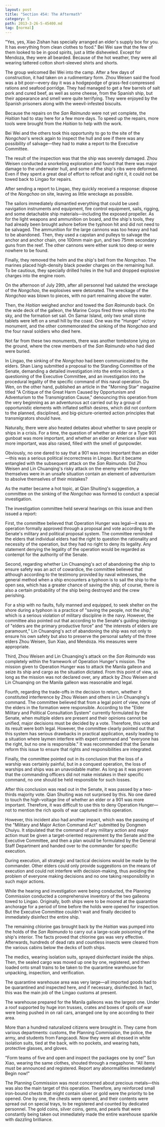 ```yaml
---
layout: post
title: "Section 454: The Aftermath"
category: 5
path: 2013-3-26-5-45400.md
tag: [normal]
---
```


"Yes, yes, Xiao Zishan has specially arranged an elder's supply box for you. It has everything from clean clothes to food." Bei Wei saw that the few of them looked to be in good spirits, just a little disheveled. Except for Mendoza, they were all bearded. Because of the hot weather, they were all wearing tattered cotton short-sleeved shirts and shorts.

The group welcomed Bei Wei into the camp. After a few days of construction, it had taken on a rudimentary form. Zhou Weisen said the food was a bit poor—every day it was a hodgepodge of grass-fed compressed rations and seafood porridge. They had managed to get a few barrels of salt pork and cured beef, as well as some cheese, from the Spanish ship, but their appearance and smell were quite terrifying. They were enjoyed by the Spanish prisoners along with the weevil-infested biscuits.

Because the repairs on the *San Raimundo* were not yet complete, the *Haitian* had to stay here for a few more days. To speed up the repairs, more tools were brought from the *Haitian* to help with the work.

Bei Wei and the others took this opportunity to go to the site of the *Nongchao*'s wreck again to inspect the hull and see if there was any possibility of salvage—they had to make a report to the Executive Committee.

The result of the inspection was that the ship was severely damaged. Zhou Weisen conducted a snorkeling exploration and found that there was major damage to the underwater hull, and some of the ship's ribs were deformed. Even if they spent a great deal of effort to refloat and right it, it could not be towed back to Lingao for repairs.

After sending a report to Lingao, they quickly received a response: dispose of the *Nongchao* on site, leaving as little wreckage as possible.

The sailors immediately dismantled everything that could be used: navigation instruments and equipment, fire control equipment, sails, rigging, and some detachable ship materials—including the exposed propeller. As for the light weapons and ammunition on board, and the ship's tools, they had already been brought ashore before the typhoon hit and did not need to be salvaged. The ammunition for the large cannons was too heavy and had to be abandoned. Then, they used a capstan and pulleys to salvage the anchor and anchor chain, one 100mm main gun, and two 75mm secondary guns from the reef. The other cannons were either sunk too deep or were nowhere to be found.

Finally, they removed the helm and the ship's bell from the *Nongchao*. The marines placed high-density black powder charges on the remaining hull. To be cautious, they specially drilled holes in the hull and dropped explosive charges into the engine room.

On the afternoon of July 29th, after all personnel had saluted the wreckage of the *Nongchao*, the explosives were detonated. The wreckage of the *Nongchao* was blown to pieces, with no part remaining above the water.

Then, the *Haitian* weighed anchor and towed the *San Raimundo* back. On the wide deck of the galleon, the Marine Corps fired three volleys into the sky, and the formation set sail. On Samar Island, only two small stone tablets were left on a small hill by the coast. One was the "Hunger" victory monument, and the other commemorated the sinking of the *Nongchao* and the four naval soldiers who died here.

Not far from these two monuments, there was another tombstone lying on the ground, where the crew members of the *San Raimundo* who had died were buried.

In Lingao, the sinking of the *Nongchao* had been communicated to the elders. Shan Liang submitted a proposal to the Standing Committee of the Senate, demanding a detailed investigation into the entire incident, a questioning of the Executive Committee, and an investigation into the procedural legality of the specific command of this naval operation. Du Wen, on the other hand, published an article in the "Morning Star" magazine titled "A Critique of the Great Harm Caused by Opportunism and Adventurism to the Transmigration Cause," denouncing this operation from the very beginning as an adventurous act carried out by a group of opportunistic elements with inflated selfish desires, which did not conform to the planned, disciplined, and big-picture-oriented action principles that transmigrators should have.

Naturally, there were also heated debates about whether to save people or ships in a crisis. For a time, the question of whether an elder or a Type 901 gunboat was more important, and whether an elder or American silver was more important, was also raised, filled with the smell of gunpowder.

Obviously, no one dared to say that a 901 was more important than an elder—this was a serious political incorrectness in Lingao. But it became entangled with the subsequent attack on the *San Raimundo*. Did Zhou Weisen and Lin Chuanqing's risky attack on the enemy when they themselves were in an unsafe situation contain an element of adventurism to absolve themselves of their mistakes?

As the matter became a hot topic, at Qian Shuiting's suggestion, a committee on the sinking of the *Nongchao* was formed to conduct a special investigation.

The investigation committee held several hearings on this issue and then issued a report:

First, the committee believed that Operation Hunger was legal—it was an operation formally approved through a proposal and vote according to the Senate's military and political proposal system. The committee reminded the elders that individual elders had the right to question the rationality and necessity of the operation, but they had no right to deny its legality. Any statement denying the legality of the operation would be regarded as contempt for the authority of the Senate.

Second, regarding whether Lin Chuanqing's act of abandoning the ship to ensure safety was an act of cowardice, the committee believed that although according to the testimony provided by naval witnesses, the general method when a ship encounters a typhoon is to sail the ship to the open sea, which has a greater chance of saving the ship, of course, there is also a certain probability of the ship being destroyed and the crew perishing.

For a ship with no faults, fully manned and equipped, to seek shelter on the shore during a typhoon is a practice of "saving the people, not the ship," which is a serious violation of military discipline in the navy. However, the committee also pointed out that according to the Senate's guiding ideology of "elders are the primary productive force" and "the interests of elders are paramount," Lin Chuanqing's act of abandoning the ship was not only to ensure his own safety but also to preserve the personal safety of the three elders Zhou Weisen, Sun Xiao, and Mendoza. His measures were appropriate.

Third, Zhou Weisen and Lin Chuanqing's attack on the *San Raimundo* was completely within the framework of Operation Hunger's mission. The mission given to Operation Hunger was to attack the Manila galleon and seize its ship and cargo as the situation dictated. From this point of view, as long as the mission was not declared over, any attack by Zhou Weisen and Lin Chuanqing on the Manila galleon was reasonable and legal.

Fourth, regarding the trade-offs in the decision to return, whether it constituted interference by Zhou Weisen and others in Lin Chuanqing's command. The committee believed that from a legal point of view, none of the elders in the formation were responsible. According to the "Elder Military and Political Consultation System" currently formulated by the Senate, when multiple elders are present and their opinions cannot be unified, major decisions must be decided by a vote. Therefore, this vote and its result were both legal. However, the committee clearly pointed out that this system has serious drawbacks in practical application, easily leading to a situation where laymen interfere with expert command and "everyone has the right, but no one is responsible." It was recommended that the Senate reform this issue to ensure that rights and responsibilities are integrated.

Finally, the committee pointed out in its conclusion that the loss of a warship was certainly painful, but in a conquest operation, the loss of warships and ships was an unavoidable matter. As long as it was proven that the commanding officers did not make mistakes in their specific command, no one should be held responsible for such losses.

After this conclusion was read out in the Senate, it was passed by a two-thirds majority vote. Qian Shuiting was not surprised by this. No one dared to touch the high-voltage line of whether an elder or a 901 was more important. Therefore, it was difficult to use this to deny Operation Hunger—not to mention the rich spoils of war captured in this operation.

However, this incident also had another impact, which was the passing of the "Military and Major Action Command Act" submitted by Dongmen Chuiyu. It stipulated that the command of any military action and major action must be given a target-oriented requirement by the Senate and the Executive Committee, and then a plan would be formulated by the General Staff Department and handed over to the commander for specific execution.

During execution, all strategic and tactical decisions would be made by the commander. Other elders could only provide suggestions on the means of execution and could not interfere with decision-making, thus avoiding the problem of everyone making decisions and no one taking responsibility in such major actions.

While the hearing and investigation were being conducted, the Planning Commission conducted a comprehensive inventory of the two galleons towed to Lingao. Originally, both ships were to be moored at the quarantine anchorage for a period of time before the holds were opened for inspection. But the Executive Committee couldn't wait and finally decided to immediately disinfect the entire ship.

The remaining chlorine gas brought back by the *Haitian* was pumped into the holds of the *San Raimundo* to carry out a large-scale poisoning of the ship's interior. The facts proved that chlorine gas was very effective. Afterwards, hundreds of dead rats and countless insects were cleared from the various cabins below the decks of both ships.

The medics, wearing isolation suits, sprayed disinfectant inside the ships. Then, the sealed cargo was moved up one by one, registered, and then loaded onto small trains to be taken to the quarantine warehouse for unpacking, inspection, and verification.

The quarantine warehouse area was very large—all imported goods had to be quarantined and inspected here, and if necessary, disinfected. In fact, this was the main job of the Lingao customs at present.

The warehouse prepared for the Manila galleons was the largest one. Under a roof supported by huge iron trusses, crates and boxes of spoils of war were being pushed in on rail cars, arranged one by one according to their area.

More than a hundred naturalized citizens were brought in. They came from various departments: customs, the Planning Commission, the police, the army, and students from Fangcaodi. Now they were all dressed in white isolation suits, tied at the back, with no pockets, and wearing hats, protective glasses, and gloves.

"Form teams of five and open and inspect the packages one by one!" Sun Xiao, wearing the same clothes, shouted through a megaphone. "All items must be announced and registered. Report any abnormalities immediately! Begin now!"

The Planning Commission was most concerned about precious metals—this was also the main target of this operation. Therefore, any reinforced small iron-bound chests that might contain silver or gold were the priority to be opened. One by one, the chests were opened, and their contents were spread out on special trays, to be registered and counted by dedicated personnel. The gold coins, silver coins, gems, and pearls that were constantly being taken out immediately made the entire warehouse sparkle with dazzling brilliance.